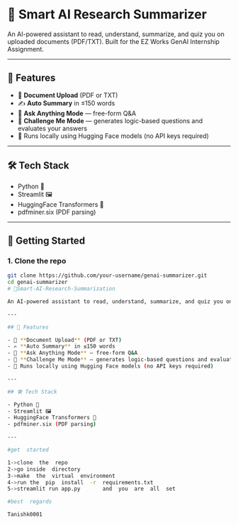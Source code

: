 # 🧠 Smart AI Research Summarizer

An AI-powered assistant to read, understand, summarize, and quiz you on uploaded documents (PDF/TXT). Built for the EZ Works GenAI Internship Assignment.

---

## 🔧 Features

- 📄 **Document Upload** (PDF or TXT)
- ✍️ **Auto Summary** in ≤150 words
- 💬 **Ask Anything Mode** — free-form Q&A
- 🎯 **Challenge Me Mode** — generates logic-based questions and evaluates your answers
- 🧠 Runs locally using Hugging Face models (no API keys required)

---

## 🛠️ Tech Stack

- Python 🐍
- Streamlit 🖼️
- HuggingFace Transformers 🤗
- pdfminer.six (PDF parsing)

---

## 🚀 Getting Started

### 1. Clone the repo
```bash
git clone https://github.com/your-username/genai-summarizer.git
cd genai-summarizer
# 🧠Smart-AI-Research-Summarization

An AI-powered assistant to read, understand, summarize, and quiz you on uploaded documents (PDF/TXT). Built for the EZ Works GenAI Internship Assignment.

---

## 🔧 Features

- 📄 **Document Upload** (PDF or TXT)
- ✍️ **Auto Summary** in ≤150 words
- 💬 **Ask Anything Mode** — free-form Q&A
- 🎯 **Challenge Me Mode** — generates logic-based questions and evaluates your answers
- 🧠 Runs locally using Hugging Face models (no API keys required)

---

## 🛠️ Tech Stack

- Python 🐍
- Streamlit 🖼️
- HuggingFace Transformers 🤗
- pdfminer.six (PDF parsing)

---

#get  started

1->clone  the  repo
2->go inside  directory
3->make  the  virtual  environment
4->run the  pip  install  -r  requirements.txt
5->streamlit run app.py       and  you  are  all  set

#best  regards 

Tanishk0001

